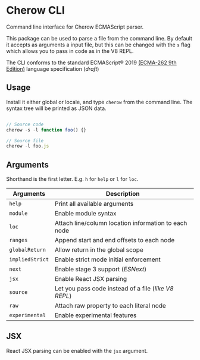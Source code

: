 # Cherow CLI

Command line interface for Cherow ECMAScript parser.

This package can be used to parse a file from the command line. By default it accepts as arguments a
input file, but this can be changed with the `s` flag which allows you to pass in code as in
the V8 REPL.

The CLI conforms to the standard ECMAScript® 2019 [(ECMA-262 9th Edition)](https://tc39.github.io/ecma262/) language specification (*draft*)

## Usage

Install it either global or locale, and type `cherow` from the command line. The syntax tree will be printed as JSON data.

```js

// Source code
cherow -s -l function foo() {}

// Source file
cherow -l foo.js
````

## Arguments

Shorthand is the first letter. E.g. `h` for `help` or `l` for `loc`.

| Arguments  | Description |
| ----------- | ------------------------------------------------------------ |
| `help`            | Print all available arguments |
| `module`          | Enable module syntax |
| `loc`             | Attach line/column location information to each node |
| `ranges`          | Append start and end offsets to each node |
| `globalReturn`    | Allow return in the global scope |
| `impliedStrict`   | Enable strict mode initial enforcement |
| `next`            | Enable stage 3 support (*ESNext*)  |
| `jsx`             | Enable React JSX parsing  |
| `source`          | Let you pass code instead of a file (*like V8 REPL*)  |
| `raw`             | Attach raw property to each literal node    |
| `experimental`    | Enable experimental features   |


## JSX

React JSX parsing can be enabled with the `jsx` argument.
